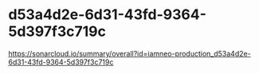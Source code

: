 # d53a4d2e-6d31-43fd-9364-5d397f3c719c
https://sonarcloud.io/summary/overall?id=iamneo-production_d53a4d2e-6d31-43fd-9364-5d397f3c719c
